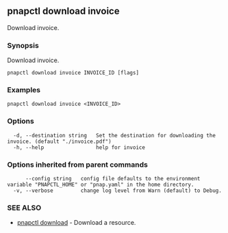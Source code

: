 ## pnapctl download invoice

Download invoice.

### Synopsis

Download invoice.

```
pnapctl download invoice INVOICE_ID [flags]
```

### Examples

```
pnapctl download invoice <INVOICE_ID>
```

### Options

```
  -d, --destination string   Set the destination for downloading the invoice. (default "./invoice.pdf")
  -h, --help                 help for invoice
```

### Options inherited from parent commands

```
      --config string   config file defaults to the environment variable "PNAPCTL_HOME" or "pnap.yaml" in the home directory.
  -v, --verbose         change log level from Warn (default) to Debug.
```

### SEE ALSO

* [pnapctl download](pnapctl_download.md)	 - Download a resource.

